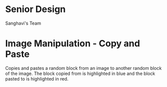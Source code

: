 # Senior Design
Sanghavi's Team

# Image Manipulation - Copy and Paste
Copies and pastes a random block from an image to another random block of the image. The block copied from is highlighted in blue and the block pasted to is highlighted in red.